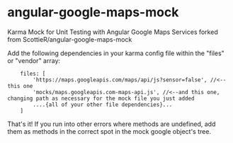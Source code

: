 # angular-google-maps-mock
Karma Mock for Unit Testing with Angular Google Maps Services
forked from ScottieR/angular-google-maps-mock

Add the following dependencies in your karma config file within the "files" or "vendor" array:
```
    files: [
        'https://maps.googleapis.com/maps/api/js?sensor=false', //<--this one
        'mocks/maps.googleapis.com-maps-api.js', //<--and this one, changing path as necessary for the mock file you just added
        ....{all of your other file dependencies}...
    ]
```

That's it!  If you run into other errors where methods are undefined, add them as methods in the correct spot in the mock google object's tree.
